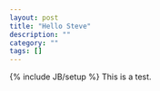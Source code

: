 ```yaml
---
layout: post
title: "Hello Steve"
description: ""
category: ""
tags: []
---
```

{% include JB/setup %}
This is a test.
